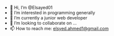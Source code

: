 - 👋 Hi, I’m @Elsayed01
- 👀 I’m interested in programming generally
- 🌱 I’m currently a junior web developer
- 💞️ I’m looking to collaborate on ...
- 📫 How to reach me:  elsyed.ahmed1@gmail.com

<!---
Elsayed01/Elsayed01 is a ✨ special ✨ repository because its `README.md` (this file) appears on your GitHub profile.
You can click the Preview link to take a look at your changes.
--->
